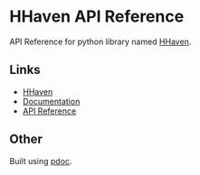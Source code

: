 # HHaven API Reference
API Reference for python library named [HHaven](https://github.com/JokelBaf/hhaven).

## Links
- [HHaven](https://github.com/JokelBaf/hhaven)
- [Documentation](https://jokelbaf.github.io/hhaven)
- [API Reference](https://jokelbaf.github.io/hhaven-api-reference)

## Other
Built using [pdoc](https://github.com/pdoc3/pdoc).
